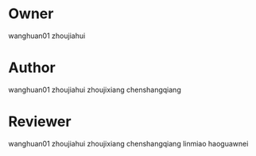 # Owner
wanghuan01
zhoujiahui

# Author 
wanghuan01
zhoujiahui
zhoujixiang
chenshangqiang

# Reviewer
wanghuan01
zhoujiahui
zhoujixiang
chenshangqiang
linmiao
haoguawnei
